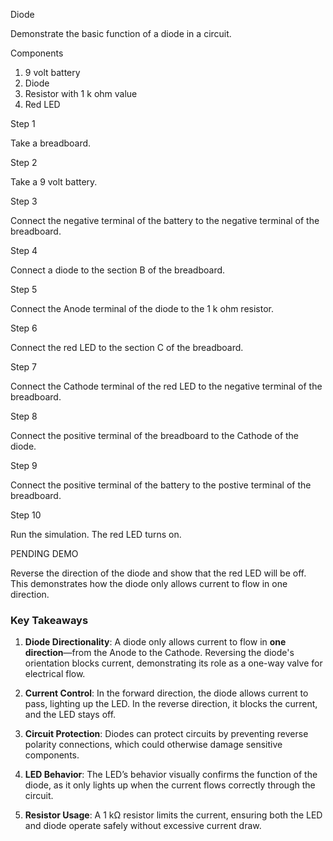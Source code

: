 Diode

Demonstrate the basic function of a diode in a circuit.

Components

1. 9 volt battery
2. Diode
3. Resistor with 1 k ohm value
4. Red LED

Step 1

Take a breadboard.

Step 2

Take a 9 volt battery.

Step 3

Connect the negative terminal of the battery to the negative terminal of the breadboard.

Step 4

Connect a diode to the section B of the breadboard.

Step 5

Connect the Anode terminal of the diode to the 1 k ohm resistor.

Step 6

Connect the red LED to the section C of the breadboard.

Step 7

Connect the Cathode terminal of the red LED to the negative terminal of the breadboard.

Step 8

Connect the positive terminal of the breadboard to the Cathode of the diode.

Step 9

Connect the positive terminal of the battery to the postive terminal of the breadboard.

Step 10

Run the simulation. The red LED turns on.

PENDING DEMO

Reverse the direction of the diode and show that the red LED will be off. This demonstrates how the diode only allows current to flow in one direction.

### Key Takeaways

1. **Diode Directionality**: A diode only allows current to flow in **one direction**—from the Anode to the Cathode. Reversing the diode's orientation blocks current, demonstrating its role as a one-way valve for electrical flow.

2. **Current Control**: In the forward direction, the diode allows current to pass, lighting up the LED. In the reverse direction, it blocks the current, and the LED stays off.

3. **Circuit Protection**: Diodes can protect circuits by preventing reverse polarity connections, which could otherwise damage sensitive components.

4. **LED Behavior**: The LED’s behavior visually confirms the function of the diode, as it only lights up when the current flows correctly through the circuit.

5. **Resistor Usage**: A 1 kΩ resistor limits the current, ensuring both the LED and diode operate safely without excessive current draw.
